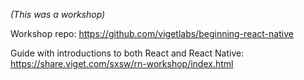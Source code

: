_(This was a workshop)_

Workshop repo:
https://github.com/vigetlabs/beginning-react-native

Guide with introductions to both React and React Native:
https://share.viget.com/sxsw/rn-workshop/index.html
